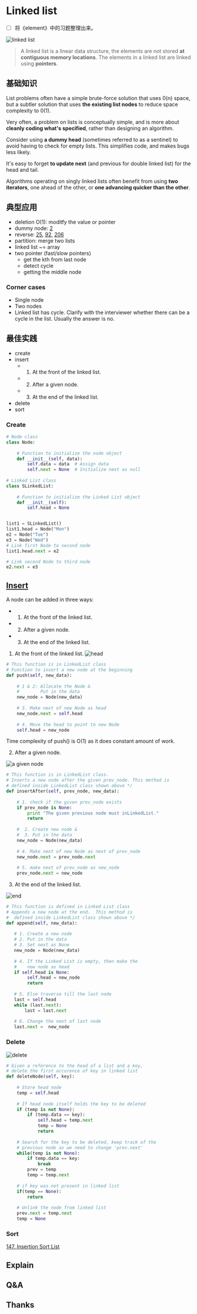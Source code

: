 
# Linked list 

* [ ] 将《element》中的习题整理出来。



![linked list](https://i.imgur.com/xwQ842u.png)

> A linked list is a linear data structure, the elements are not stored **at contiguous memory locations**. The elements in a linked list are linked using **pointers**.

## 基础知识

List problems often have a simple brute-force solution that uses 0(n) space, but a subtler solution that uses **the existing list nodes** to reduce space complexity to 0(1). 

Very often, a problem on lists is conceptually simple, and is more about **cleanly coding what's specified**, rather than designing an algorithm.

Consider using **a dummy head** (sometimes referred to as a sentinel) to avoid having to check for empty lists. This simplifies code, and makes bugs less likely. 

It's easy to forget **to update next** (and previous for double linked list) for the head and tail.

Algorithms operating on singly linked lists often benefit from using **two iterators**, one ahead of the other, or **one advancing quicker than the other**. 
 
## 典型应用


- deletion O(1): moditfy the value or pointer 
- dummy node: [2](https://leetcode.com/problems/add-two-numbers/description/)
- reverse: [25](https://leetcode.com/problems/reverse-nodes-in-k-group/description/), [92](https://leetcode.com/problems/reverse-linked-list-ii/description/), [206](https://leetcode.com/problems/reverse-linked-list/description/)
- partition: merge two lists
- linked list ~= array 
- two pointer (fast/slow pointers)
	- get the kth from last node 
	- detect cycle 
	- getting the middle node 

### Corner cases
- Single node 
- Two nodes
- Linked list has cycle. Clarify with the interviewer whether there can be a cycle in the list. Usually the answer is no.

## 最佳实践

- create
- insert
	- 1) At the front of the linked list.
	- 2) After a given node.
	- 3) At the end of the linked list.
- delete
- sort 

### Create 

``` python 
# Node class 
class Node: 
  
    # Function to initialize the node object 
    def __init__(self, data): 
        self.data = data  # Assign data 
        self.next = None  # Initialize next as null 
  
# Linked List class 
class SLinkedList: 
    
    # Function to initialize the Linked List object 
    def __init__(self):  
        self.head = None


list1 = SLinkedList()
list1.head = Node("Mon")
e2 = Node("Tue")
e3 = Node("Wed")
# Link first Node to second node
list1.head.next = e2

# Link second Node to third node
e2.next = e3
```

## [Insert](https://www.geeksforgeeks.org/linked-list-set-2-inserting-a-node/)

A node can be added in three ways:

* 1) At the front of the linked list.
* 2) After a given node.
* 3) At the end of the linked list.


1) At the front of the linked list.
![head](https://i.imgur.com/idBfQcO.png)

``` python 
# This function is in LinkedList class 
# Function to insert a new node at the beginning 
def push(self, new_data): 
  
    # 1 & 2: Allocate the Node & 
    #        Put in the data 
    new_node = Node(new_data) 
          
    # 3. Make next of new Node as head 
    new_node.next = self.head 
          
    # 4. Move the head to point to new Node  
    self.head = new_node 
```

Time complexity of push() is O(1) as it does constant amount of work.


2) After a given node.

![a given node](https://i.imgur.com/JCUjiTr.png)

``` python 
# This function is in LinkedList class. 
# Inserts a new node after the given prev_node. This method is  
# defined inside LinkedList class shown above */ 
def insertAfter(self, prev_node, new_data): 
  
    # 1. check if the given prev_node exists 
    if prev_node is None: 
        print "The given previous node must inLinkedList."
        return
  
    #  2. Create new node & 
    #  3. Put in the data 
    new_node = Node(new_data) 
  
    # 4. Make next of new Node as next of prev_node  
    new_node.next = prev_node.next
  
    # 5. make next of prev_node as new_node  
    prev_node.next = new_node 
```

3) At the end of the linked list.

![end](https://i.imgur.com/YdKjP8R.png)

``` python 
# This function is defined in Linked List class 
# Appends a new node at the end.  This method is 
#  defined inside LinkedList class shown above */ 
def append(self, new_data): 
 
   # 1. Create a new node 
   # 2. Put in the data 
   # 3. Set next as None 
   new_node = Node(new_data) 
 
   # 4. If the Linked List is empty, then make the 
   #    new node as head 
   if self.head is None: 
        self.head = new_node 
        return
 
   # 5. Else traverse till the last node 
   last = self.head 
   while (last.next): 
       last = last.next
 
   # 6. Change the next of last node 
   last.next =  new_node 
```

### Delete

![delete](https://i.imgur.com/hoNrILV.png)

``` python 
# Given a reference to the head of a list and a key, 
# delete the first occurence of key in linked list 
def deleteNode(self, key): 
      
    # Store head node 
    temp = self.head 
  
    # If head node itself holds the key to be deleted 
    if (temp is not None): 
        if (temp.data == key): 
            self.head = temp.next
            temp = None
            return
  
    # Search for the key to be deleted, keep track of the 
    # previous node as we need to change 'prev.next' 
    while(temp is not None): 
        if temp.data == key: 
            break 
        prev = temp 
        temp = temp.next 
  
    # if key was not present in linked list 
    if(temp == None): 
        return 
  
    # Unlink the node from linked list 
    prev.next = temp.next
    temp = None 
``` 

### Sort 

[147. Insertion Sort List](https://leetcode.com/problems/insertion-sort-list/description/)

## Explain

## Q&A

## Thanks 

